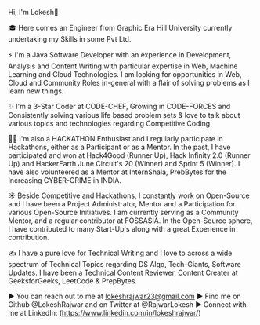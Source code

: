Hi, I'm Lokesh👋

🎓 Here comes an Engineer from Graphic Era Hill University currently undertaking my Skills in some Pvt Ltd. 

⚡ I'm a Java Software Developer with an experience in Development, Analysis and Content Writing with particular expertise in Web, Machine Learning and Cloud Technologies. I am looking for opportunities in Web, Cloud and Community Roles in-general with a flair of solving problems as I learn new things.

✨ I'm a 3-Star Coder at CODE-CHEF, Growing in CODE-FORCES and Consistently solving various life based problem sets & love to talk about various topics and technologies regarding Competitive Coding.

👨‍💻 I'm also a HACKATHON Enthusiast and I regularly participate in Hackathons, either as a Participant or as a Mentor. In the past, I have participated and won at Hack4Good (Runner Up), Hack Infinity 2.0 (Runner Up) and HackerEarth June Circuit's 20 (Winner) and Sprint 5 (Winner). I have also volunteered as a Mentor at InternShala, PrebBytes for the Increasing CYBER-CRIME in INDIA.

☀️ Beside Competitive and Hackathons, I constantly work on Open-Source and I have been a Project Administrator, Mentor and a Participation for various Open-Source Initiatives. I am currently serving as a Community Mentor, and a regular contributor at FOSSASIA. In the Open-Source sphere, I have contributed to many Start-Up's along with a great Experience in contribution.

✍️ I have a pure love for Technical Writing and I love to across a wide spectrum of Technical Topics regarding DS Algo, Tech-Giants, Software Updates. I have been a Technical Content Reviewer, Content Creater at GeeksforGeeks, LeetCode & PrepBytes.

▶️ You can reach out to me at lokeshrajwar23@gmail.com
▶️ Find me on Github @LokeshRajwar and on Twitter at @RajwarLokesh
▶️ Connect with me at LinkedIn: (https://www.linkedin.com/in/lokeshrajwar/)
